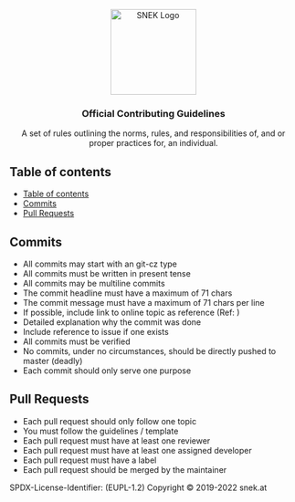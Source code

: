 <p align="center">
  <a href="https://snek.at/" target="_blank" rel="noopener noreferrer">
    <img src="https://avatars2.githubusercontent.com/u/55870326?s=400&u=c6c7f06305ddc94747d474850fde7b2044f53838&v=4" alt="SNEK Logo" height="150">
  </a>
</p>

<h3 align="center">Official Contributing Guidelines</h3>

<p align="center">
  A set of rules outlining the norms, rules, and responsibilities of,
  and or proper practices for, an individual.
</p>

## Table of contents

-   [Table of contents](#table-of-contents)
-   [Commits](#commits)
-   [Pull Requests](#pull-requests)

## [](#commits)Commits

-   All commits may start with an git-cz type
-   All commits must be written in present tense
-   All commits may be multiline commits
-   The commit headline must have a maximum of 71 chars
-   The commit message must have a maximum of 71 chars per line
-   If possible, include link to online topic as reference (Ref: )
-   Detailed explanation why the commit was done
-   Include reference to issue if one exists
-   All commits must be verified
-   No commits, under no circumstances, should be directly pushed to master (deadly)
-   Each commit should only serve one purpose

## [](#pull-requests)Pull Requests

-   Each pull request should only follow one topic
-   You must follow the guidelines / template
-   Each pull request must have at least one reviewer
-   Each pull request must have at least one assigned developer
-   Each pull request must have a label
-   Each pull request should be merged by the maintainer

SPDX-License-Identifier: (EUPL-1.2)
Copyright © 2019-2022 snek.at
